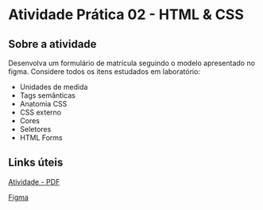 # Atividade Prática 02 - HTML & CSS

## Sobre a atividade

Desenvolva um formulário de matrícula seguindo o modelo apresentado no figma. Considere todos os itens estudados em laboratório:

- Unidades de medida 
- Tags semânticas 
- Anatomia CSS 
- CSS externo 
- Cores 
- Seletores 
- HTML Forms

## Links úteis

[Atividade - PDF](https://sigaa.unifesspa.edu.br/sigaa/verFoto?idArquivo=951363&key=353d6ccee81fee2858c0ed6885d23bd1)

[Figma](https://www.figma.com/design/4sTWW5kkxJM59qIxR2IUXP/Formul%C3%A1rio-de-matr%C3%ADcula--Community-?node-id=3-376&t=TP829ZPlMpJzfBZc-1)